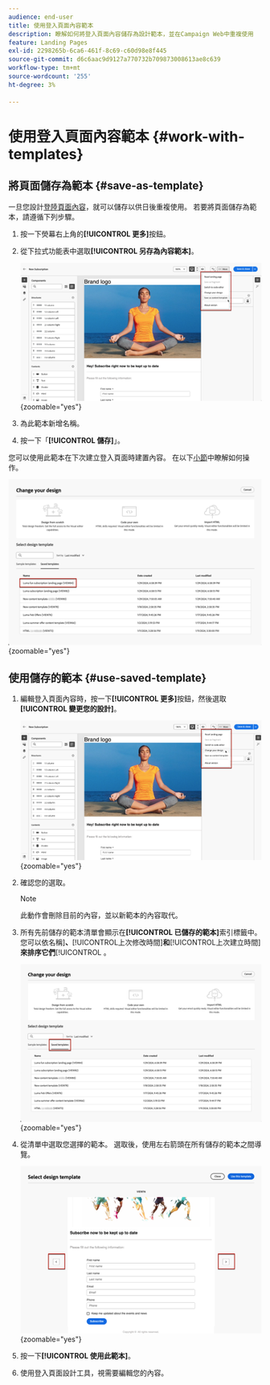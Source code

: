 ```yaml
---
audience: end-user
title: 使用登入頁面內容範本
description: 瞭解如何將登入頁面內容儲存為設計範本，並在Campaign Web中重複使用
feature: Landing Pages
exl-id: 2298265b-6ca6-461f-8c69-c60d98e8f445
source-git-commit: d6c6aac9d9127a770732b709873008613ae8c639
workflow-type: tm+mt
source-wordcount: '255'
ht-degree: 3%

---
```


# 使用登入頁面內容範本 {#work-with-templates}

## 將頁面儲存為範本 {#save-as-template}

一旦您設計[登陸頁面內容](lp-content.md)，就可以儲存以供日後重複使用。 若要將頁面儲存為範本，請遵循下列步驟。

1. 按一下熒幕右上角的&#x200B;**[!UICONTROL 更多]**&#x200B;按鈕。

1. 從下拉式功能表中選取&#x200B;**[!UICONTROL 另存為內容範本]**。

   ![在下拉式功能表中顯示[另存為內容範本]選項的熒幕擷圖](assets/lp-save-as-template.png){zoomable="yes"}

1. 為此範本新增名稱。

1. 按一下「**[!UICONTROL 儲存]**」。

您可以使用此範本在下次建立登入頁面時建置內容。 在以下[小節](#use-saved-template)中瞭解如何操作。

![在登入頁面介面中顯示已儲存範本的熒幕擷圖](assets/lp-saved-template.png){zoomable="yes"}

## 使用儲存的範本 {#use-saved-template}

<!--Not for GA?-->

1. 編輯登入頁面內容時，按一下&#x200B;**[!UICONTROL 更多]**&#x200B;按鈕，然後選取&#x200B;**[!UICONTROL 變更您的設計]**。

   ![在下拉式功能表中顯示[變更您的設計]選項的熒幕擷圖](assets/lp-change-your-design.png){zoomable="yes"}

1. 確認您的選取。

   >[!NOTE]
   >
   >此動作會刪除目前的內容，並以新範本的內容取代。

1. 所有先前儲存的範本清單會顯示在&#x200B;**[!UICONTROL 已儲存的範本]**&#x200B;索引標籤中。 您可以依名稱&#x200B;]**、**[!UICONTROL &#x200B;上次修改時間&#x200B;]**和**[!UICONTROL &#x200B;上次建立時間&#x200B;]**來排序它們**[!UICONTROL 。

   ![熒幕擷圖顯示[儲存的範本]索引標籤，並附排序選項](assets/lp-saved-templates.png){zoomable="yes"}

1. 從清單中選取您選擇的範本。 選取後，使用左右箭頭在所有儲存的範本之間導覽。

   ![熒幕擷圖顯示使用箭號在儲存的範本之間導覽](assets/lp-select-saved-template.png){zoomable="yes"}

1. 按一下&#x200B;**[!UICONTROL 使用此範本]**。

1. 使用登入頁面設計工具，視需要編輯您的內容。

<!--Primary page templates and subpage templates are managed separately, meaning that you cannot use a primary page template to create a subpage, and vice versa. TBC in Web user interface-->